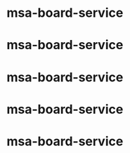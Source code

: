# msa-board-service
# msa-board-service
# msa-board-service
# msa-board-service
# msa-board-service
